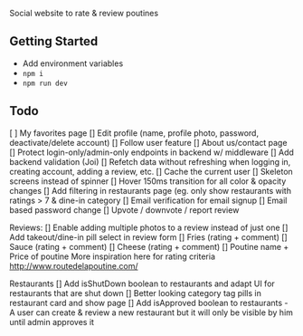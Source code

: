 Social website to rate & review poutines

## Getting Started
- Add environment variables
- `npm i`
- `npm run dev`

## Todo
[ ] My favorites page
[] Edit profile (name, profile photo, password, deactivate/delete account)
[] Follow user feature
[] About us/contact page
[] Protect login-only/admin-only endpoints in backend w/ middleware
[] Add backend validation (Joi)
[] Refetch data without refreshing when logging in, creating account, adding a review, etc.
[] Cache the current user
[] Skeleton screens instead of spinner
[] Hover 150ms transition for all color & opacity changes
[] Add filtering in restaurants page (eg. only show restaurants with ratings > 7 & dine-in category
[] Email verification for email signup
[] Email based password change
[] Upvote / downvote / report review

Reviews:
[] Enable adding multiple photos to a review instead of just one
[] Add takeout/dine-in pill select in review form
[] Fries (rating + comment)
[] Sauce (rating + comment)
[] Cheese (rating + comment)
[] Poutine name + Price of poutine
More inspiration here for rating criteria http://www.routedelapoutine.com/

Restaurants
[] Add isShutDown boolean to restaurants and adapt UI for restaurants that are shut down
[] Better looking category tag pills in restaurant card and show page
[] Add isApproved boolean to restaurants - A user can create & review a new restaurant but it will only be visible by him until admin approves it



